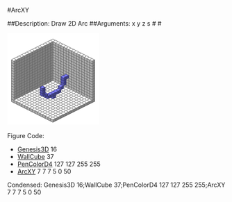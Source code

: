 #ArcXY

##Description: Draw 2D Arc <x> <y> <z> <radius> <startAngle> <sweepAngle>
##Arguments: x y z s # #

![](ArcXY-Iso.png)

Figure Code:
- [Genesis3D](Genesis3D.md) 16
- [WallCube](WallCube.md) 37
- [PenColorD4](PenColorD4.md) 127 127 255 255
- [ArcXY](ArcXY.md) 7 7 7 5 0 50

Condensed: Genesis3D 16;WallCube 37;PenColorD4 127 127 255 255;ArcXY 7 7 7 5 0 50

